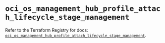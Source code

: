 # `oci_os_management_hub_profile_attach_lifecycle_stage_management`

Refer to the Terraform Registry for docs: [`oci_os_management_hub_profile_attach_lifecycle_stage_management`](https://registry.terraform.io/providers/oracle/oci/7.19.0/docs/resources/os_management_hub_profile_attach_lifecycle_stage_management).
